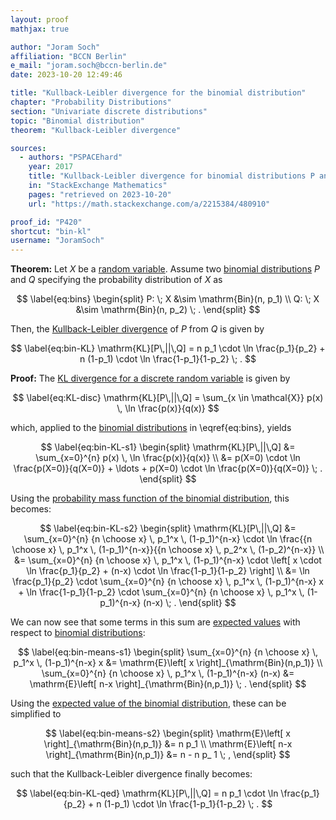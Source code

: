 ```yaml
---
layout: proof
mathjax: true

author: "Joram Soch"
affiliation: "BCCN Berlin"
e_mail: "joram.soch@bccn-berlin.de"
date: 2023-10-20 12:49:46

title: "Kullback-Leibler divergence for the binomial distribution"
chapter: "Probability Distributions"
section: "Univariate discrete distributions"
topic: "Binomial distribution"
theorem: "Kullback-Leibler divergence"

sources:
  - authors: "PSPACEhard"
    year: 2017
    title: "Kullback-Leibler divergence for binomial distributions P and Q"
    in: "StackExchange Mathematics"
    pages: "retrieved on 2023-10-20"
    url: "https://math.stackexchange.com/a/2215384/480910"

proof_id: "P420"
shortcut: "bin-kl"
username: "JoramSoch"
---
```



**Theorem:** Let $X$ be a [random variable](/D/rvar). Assume two [binomial distributions](/D/bin) $P$ and $Q$ specifying the probability distribution of $X$ as

$$ \label{eq:bins}
\begin{split}
P: \; X &\sim \mathrm{Bin}(n, p_1) \\
Q: \; X &\sim \mathrm{Bin}(n, p_2) \; .
\end{split}
$$

Then, the [Kullback-Leibler divergence](/D/kl) of $P$ from $Q$ is given by

$$ \label{eq:bin-KL}
\mathrm{KL}[P\,||\,Q] = n p_1 \cdot \ln \frac{p_1}{p_2} + n (1-p_1) \cdot \ln \frac{1-p_1}{1-p_2} \; .
$$


**Proof:** The [KL divergence for a discrete random variable](/D/kl) is given by 

$$ \label{eq:KL-disc}
\mathrm{KL}[P\,||\,Q] = \sum_{x \in \mathcal{X}} p(x) \, \ln \frac{p(x)}{q(x)}
$$

which, applied to the [binomial distributions](/D/bin) in \eqref{eq:bins}, yields

$$ \label{eq:bin-KL-s1}
\begin{split}
\mathrm{KL}[P\,||\,Q] &= \sum_{x=0}^{n} p(x) \, \ln \frac{p(x)}{q(x)} \\
&= p(X=0) \cdot \ln \frac{p(X=0)}{q(X=0)} + \ldots + p(X=0) \cdot \ln \frac{p(X=0)}{q(X=0)} \; .
\end{split}
$$

Using the [probability mass function of the binomial distribution](/P/bin-pmf), this becomes:

$$ \label{eq:bin-KL-s2}
\begin{split}
\mathrm{KL}[P\,||\,Q] &= \sum_{x=0}^{n} {n \choose x} \, p_1^x \, (1-p_1)^{n-x} \cdot \ln \frac{{n \choose x} \, p_1^x \, (1-p_1)^{n-x}}{{n \choose x} \, p_2^x \, (1-p_2)^{n-x}} \\
&= \sum_{x=0}^{n} {n \choose x} \, p_1^x \, (1-p_1)^{n-x} \cdot \left[ x \cdot \ln \frac{p_1}{p_2} + (n-x) \cdot \ln \frac{1-p_1}{1-p_2} \right] \\
&= \ln \frac{p_1}{p_2} \cdot \sum_{x=0}^{n} {n \choose x} \, p_1^x \, (1-p_1)^{n-x} x + \ln \frac{1-p_1}{1-p_2} \cdot \sum_{x=0}^{n} {n \choose x} \, p_1^x \, (1-p_1)^{n-x} (n-x) \; .
\end{split}
$$

We can now see that some terms in this sum are [expected values](/D/mean) with respect to [binomial distributions](/D/bin):

$$ \label{eq:bin-means-s1}
\begin{split}
\sum_{x=0}^{n} {n \choose x} \, p_1^x \, (1-p_1)^{n-x} x &= \mathrm{E}\left[ x \right]_{\mathrm{Bin}(n,p_1)} \\
\sum_{x=0}^{n} {n \choose x} \, p_1^x \, (1-p_1)^{n-x} (n-x) &= \mathrm{E}\left[ n-x \right]_{\mathrm{Bin}(n,p_1)} \; .
\end{split}
$$

Using the [expected value of the binomial distribution](/P/bin-mean), these can be simplified to

$$ \label{eq:bin-means-s2}
\begin{split}
\mathrm{E}\left[ x \right]_{\mathrm{Bin}(n,p_1)} &= n p_1 \\
\mathrm{E}\left[ n-x \right]_{\mathrm{Bin}(n,p_1)} &= n - n p_ 1 \; ,
\end{split}
$$

such that the Kullback-Leibler divergence finally becomes:

$$ \label{eq:bin-KL-qed}
\mathrm{KL}[P\,||\,Q] = n p_1 \cdot \ln \frac{p_1}{p_2} + n (1-p_1) \cdot \ln \frac{1-p_1}{1-p_2} \; .
$$
